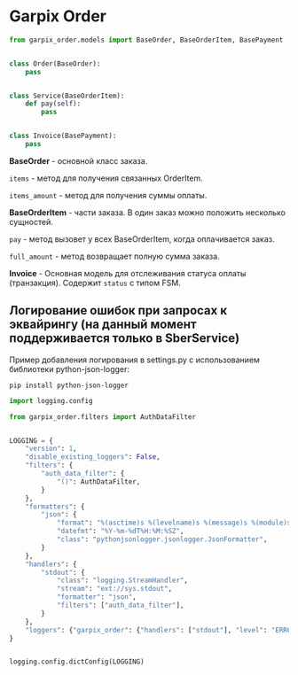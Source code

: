# Garpix Order

```python
from garpix_order.models import BaseOrder, BaseOrderItem, BasePayment


class Order(BaseOrder):
    pass


class Service(BaseOrderItem):
    def pay(self):
        pass


class Invoice(BasePayment):
    pass
```

**BaseOrder** - основной класс заказа.

`items` - метод для получения связанных OrderItem.

`items_amount` - метод для получения суммы оплаты.

**BaseOrderItem** - части заказа. В один заказ можно положить несколько сущностей.

`pay` - метод вызовет у всех BaseOrderItem, когда оплачивается заказ.

`full_amount` - метод возвращает полную сумма заказа. 

**Invoice** - Основная модель для отслеживания статуса оплаты (транзакция). Содержит `status` с типом FSM.

## Логирование ошибок при запросах к эквайрингу (на данный момент поддерживается только в SberService)

Пример добавления логирования в settings.py с использованием библиотеки python-json-logger:

```commandline
pip install python-json-logger
```

```python
import logging.config

from garpix_order.filters import AuthDataFilter


LOGGING = {
    "version": 1,
    "disable_existing_loggers": False,
    "filters": {
        "auth_data_filter": {
            "()": AuthDataFilter,
        }
    },
    "formatters": {
        "json": {
            "format": "%(asctime)s %(levelname)s %(message)s %(module)s",
            "datefmt": "%Y-%m-%dT%H:%M:%SZ",
            "class": "pythonjsonlogger.jsonlogger.JsonFormatter",
        }
    },
    "handlers": {
        "stdout": {
            "class": "logging.StreamHandler",
            "stream": "ext://sys.stdout",
            "formatter": "json",
            "filters": ["auth_data_filter"],
        }
    },
    "loggers": {"garpix_order": {"handlers": ["stdout"], "level": "ERROR"}},
}


logging.config.dictConfig(LOGGING)
```
